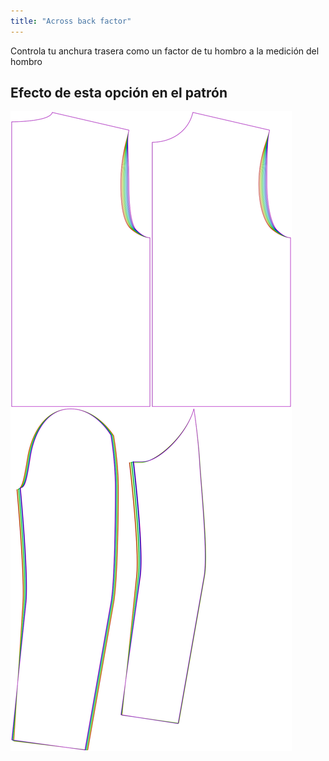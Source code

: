 ```yaml
---
title: "Across back factor"
---
```


Controla tu anchura trasera como un factor de tu hombro a la medición del hombro

## Efecto de esta opción en el patrón

![Esta imagen muestra el efecto de esta opción superponiendo varias variantes que tienen un valor diferente para esta opción](bent_acrossbackfactor_sample.svg "Efecto de esta opción en el patrón")
